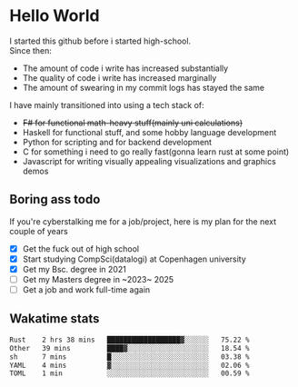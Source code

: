 # Hello World

I started this github before i started high-school.  
Since then:
- The amount of code i write has increased substantially
- The quality of code i write has increased marginally
- The amount of swearing in my commit logs has stayed the same

I have mainly transitioned into using a tech stack of:
- ~~F# for functional math-heavy stuff(mainly uni calculations)~~
- Haskell for functional stuff, and some hobby language development
- Python for scripting and for backend development
- C for something i need to go really fast(gonna learn rust at some point)
- Javascript for writing visually appealing visualizations and graphics demos

## Boring ass todo
If you're cyberstalking me for a job/project, here is my plan for the next couple of years
- [x] Get the fuck out of high school
- [x] Start studying CompSci(datalogi) at Copenhagen university
- [x] Get my Bsc. degree in 2021
- [ ] Get my Masters degree in ~2023~ 2025
- [ ] Get a job and work full-time again

## Wakatime stats
<!--START_SECTION:waka-->

```txt
Rust    2 hrs 38 mins   ██████████████████▓░░░░░░   75.22 %
Other   39 mins         ████▓░░░░░░░░░░░░░░░░░░░░   18.54 %
sh      7 mins          █░░░░░░░░░░░░░░░░░░░░░░░░   03.38 %
YAML    4 mins          ▓░░░░░░░░░░░░░░░░░░░░░░░░   02.06 %
TOML    1 min           ░░░░░░░░░░░░░░░░░░░░░░░░░   00.59 %
```

<!--END_SECTION:waka-->
